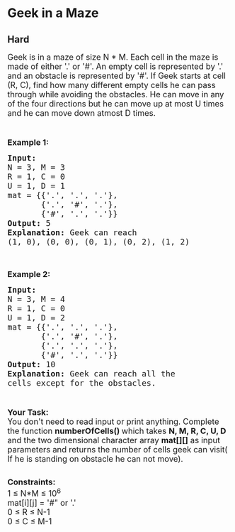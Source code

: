 # Geek in a Maze
## Hard 
<div class="problem-statement">
                <p></p><p><span style="font-size:18px">Geek is in a maze of size N * M. Each cell in the maze is made of either '.' or '#'. An empty cell is represented by '.' and an obstacle is represented by '#'. If Geek starts at cell (R, C), find how many different empty cells&nbsp;he can pass through while avoiding the obstacles. He can move in any of the four directions but he can move up at most U times and he can move down atmost D times. </span></p>

<p>&nbsp;</p>

<p><span style="font-size:18px"><strong>Example 1:</strong></span></p>

<pre><span style="font-size:18px"><strong>Input:</strong> 
N = 3, M = 3
R = 1, C = 0
U = 1, D = 1
mat = {{'.', '.', '.'},
       {'.', '#', '.'},
       {'#', '.', '.'}}
<strong>Output:</strong> 5
<strong>Explanation:</strong> Geek can reach 
(1, 0), (0, 0), (0, 1), (0, 2), (1, 2) 

</span></pre>

<p><br>
<span style="font-size:18px"><strong>Example 2:</strong></span></p>

<pre><span style="font-size:18px"><strong>Input:</strong> 
N = 3, M = 4
R = 1, C = 0
U = 1, D = 2 
mat = {{'.', '.', '.'}, 
       {'.', '#', '.'}, 
       {'.', '.', '.'},
       {'#', '.', '.'}} 
<strong>Output:</strong> 10
<strong>Explanation:</strong> Geek can reach all the 
cells except for the obstacles.
</span></pre>

<p>&nbsp;</p>

<p><span style="font-size:18px"><strong>Your Task: &nbsp;</strong><br>
You don't need to read input or print anything. Complete the function <strong>numberOfCells()&nbsp;</strong>which takes&nbsp;<strong>N, M, R, C, U, D</strong> and the&nbsp;two dimensional character array&nbsp;<strong>mat[][]</strong> as input parameters and returns the number of cells geek can visit( If he is standing on obstacle he can not move). </span></p>

<p><br>
<span style="font-size:18px"><strong>Constraints:</strong><br>
1 ≤ N*M ≤ 10<sup>6</sup><br>
mat[i][j] = '#" or '.'<br>
0 ≤ R ≤ N-1<br>
0 ≤ C ≤ M-1</span></p>
 <p></p>
            </div>